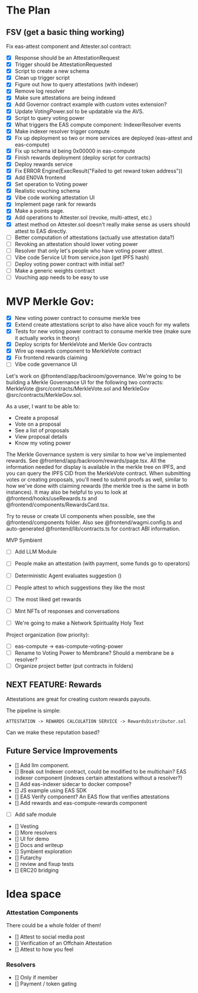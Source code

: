 # The Plan

## FSV (get a basic thing working)
Fix eas-attest component and Attester.sol contract:
- [x] Response should be an AttestationRequest
- [x] Trigger should be AttestationRequested
- [x] Script to create a new schema
- [x] Clean up trigger script
- [x] Figure out how to query attestations (with indexer)
- [x] Remove log resolver
- [x] Make sure attestations are being indexed
- [x] Add Governor contract example with custom votes extension?
- [x] Update VotingPower.sol to be updatable via the AVS.
- [x] Script to query voting power
- [x] What triggers the EAS compute component: IndexerResolver events
- [x] Make indexer resolver trigger compute
- [x] Fix up deployment so two or more services are deployed (eas-attest and eas-compute)
- [x] Fix up schema id being 0x00000 in eas-compute
- [x] Finish rewards deployment (deploy script for contracts)
- [x] Deploy rewards service
- [x] Fix ERROR Engine(ExecResult("Failed to get reward token address"))
- [x] Add EN0VA frontend
- [x] Set operation to Voting power
- [x] Realistic vouching schema
- [x] Vibe code working attestation UI
- [x] Implement page rank for rewards
- [x] Make a points page.
- [x] Add operations to Attester.sol (revoke, multi-attest, etc.)
- [x] attest method on Attester.sol doesn't really make sense as users should attest to EAS directly.
- [ ] Better computation of attestations (actually use attestation data?)
- [ ] Revoking an attestation should lower voting power
- [ ] Resolver that only let's people who have voting power attest.
- [ ] Vibe code Service UI from service.json (get IPFS hash)
- [ ] Deploy voting power contract with initial set?
- [ ] Make a generic weights contract
- [ ] Vouching app needs to be easy to use

# MVP Merkle Gov:
- [x] New voting power contract to consume merkle tree
- [x] Extend create attestations script to also have alice vouch for my wallets
- [x] Tests for new voting power contract to consume merkle tree (make sure it actually works in theory)
- [x] Deploy scripts for MerkleVote and Merkle Gov contracts
- [x] Wire up rewards component to MerkleVote contract
- [x] Fix frontend rewards claiming
- [ ] Vibe code governance UI

Let's work on @frontend/app/backroom/governance. We're going to be building a Merkle Governance UI for the following two contracts: MerkleVote @src/contracts/MerkleVote.sol and MerkleGov @src/contracts/MerkleGov.sol.

As a user, I want to be able to:
- Create a proposal
- Vote on a proposal
- See a list of proposals
- View proposal details
- Know my voting power

The Merkle Governance system is very similar to how we've implemented rewards. See @frontend/app/backroom/rewards/page.tsx. All the information needed for display is available in the merkle tree on IPFS, and you can query the IPFS CID from the MerkleVote contract. When submitting votes or creating proposals, you'll need to submit proofs as well, similar to how we've done with claiming rewards (the merkle tree is the same in both instances). It may also be helpful to you to look at @frontend/hooks/useRewards.ts and @frontend/components/RewardsCard.tsx.

Try to reuse or create UI components when possible, see the @frontend/components folder. Also see @frontend/wagmi.config.ts and auto-generated @frontend/lib/contracts.ts for contract ABI information.

MVP Symbient
- [ ] Add LLM Module
- [ ] People make an attestation (with payment, some funds go to operators)
- [ ] Deterministic Agent evaluates suggestion ()
- [ ] People attest to which suggestions they like the most
- [ ] The most liked get rewards
- [ ] Mint NFTs of responses and conversations
- [ ] We're going to make a Network Spirituality Holy Text


Project organization (low priority):
- [ ] eas-compute -> eas-compute-voting-power
- [ ] Rename to Voting Power to Membrane? Should a membrane be a resolver?
- [ ] Organize project better (put contracts in folders)

## NEXT FEATURE: Rewards

Attestations are great for creating custom rewards payouts.

The pipeline is simple:
```
ATTESTATION -> REWARDS CALCULATION SERVICE -> RewardsDistributor.sol
```

Can we make these reputation based?

## Future Service Improvements
- [] Add llm component.
- [] Break out Indexer contract, could be modified to be multichain? EAS indexer component (indexes certain attestations without a resolver?)
- [] Add eas-indexer sidecar to docker compose?
- [] JS example using EAS SDK
- [] EAS Verify component? An EAS flow that verifies attestations
- [] Add rewards and eas-compute-rewards component
- [ ] Add safe module
- [] Vesting
- [] More resolvers
- [] UI for demo
- [] Docs and writeup
- [] Symbient exploration
- [] Futarchy
- [] review and fixup tests
- [] ERC20 bridging

# Idea space
### Attestation Components
There could be a whole folder of them!

- [] Attest to social media post
- [] Verification of an Offchain Attestation
- [] Attest to how you feel

### Resolvers
- [] Only if member
- [] Payment / token gating
